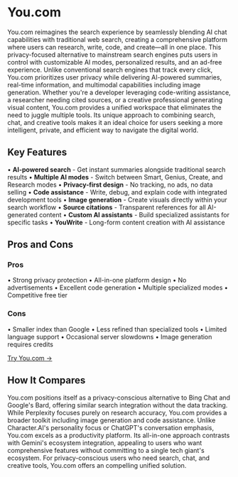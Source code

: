 # You.com

You.com reimagines the search experience by seamlessly blending AI chat capabilities with traditional web search, creating a comprehensive platform where users can research, write, code, and create—all in one place. This privacy-focused alternative to mainstream search engines puts users in control with customizable AI modes, personalized results, and an ad-free experience. Unlike conventional search engines that track every click, You.com prioritizes user privacy while delivering AI-powered summaries, real-time information, and multimodal capabilities including image generation. Whether you're a developer leveraging code-writing assistance, a researcher needing cited sources, or a creative professional generating visual content, You.com provides a unified workspace that eliminates the need to juggle multiple tools. Its unique approach to combining search, chat, and creative tools makes it an ideal choice for users seeking a more intelligent, private, and efficient way to navigate the digital world.

## Key Features

• **AI-powered search** - Get instant summaries alongside traditional search results
• **Multiple AI modes** - Switch between Smart, Genius, Create, and Research modes
• **Privacy-first design** - No tracking, no ads, no data selling
• **Code assistance** - Write, debug, and explain code with integrated development tools
• **Image generation** - Create visuals directly within your search workflow
• **Source citations** - Transparent references for all AI-generated content
• **Custom AI assistants** - Build specialized assistants for specific tasks
• **YouWrite** - Long-form content creation with AI assistance

## Pros and Cons

### Pros
• Strong privacy protection
• All-in-one platform design
• No advertisements
• Excellent code generation
• Multiple specialized modes
• Competitive free tier

### Cons
• Smaller index than Google
• Less refined than specialized tools
• Limited language support
• Occasional server slowdowns
• Image generation requires credits

[Try You.com →](https://you.com)

## How It Compares

You.com positions itself as a privacy-conscious alternative to Bing Chat and Google's Bard, offering similar search integration without the data tracking. While Perplexity focuses purely on research accuracy, You.com provides a broader toolkit including image generation and code assistance. Unlike Character.AI's personality focus or ChatGPT's conversation emphasis, You.com excels as a productivity platform. Its all-in-one approach contrasts with Gemini's ecosystem integration, appealing to users who want comprehensive features without committing to a single tech giant's ecosystem. For privacy-conscious users who need search, chat, and creative tools, You.com offers an compelling unified solution.